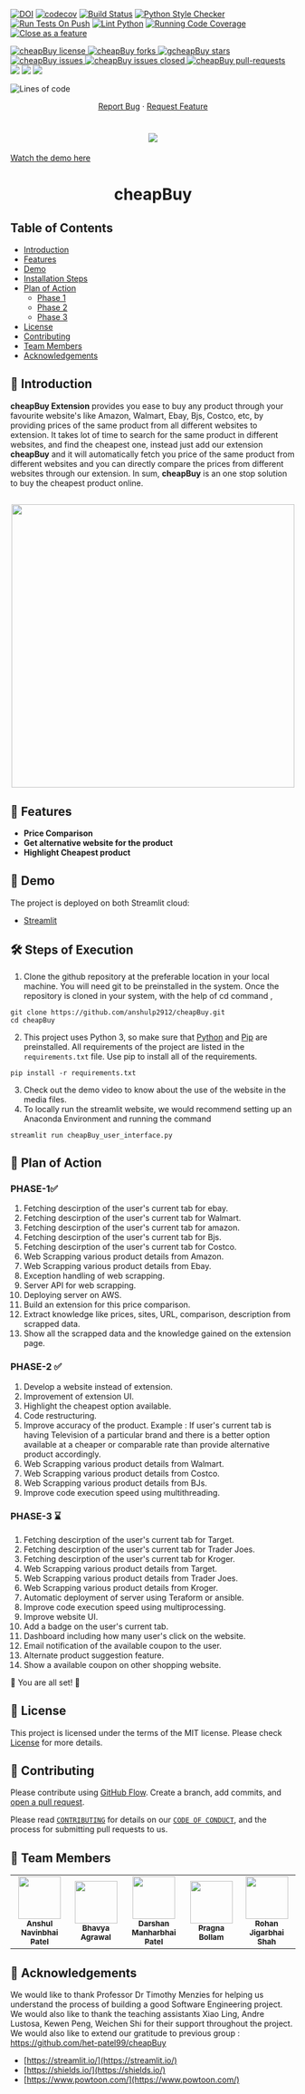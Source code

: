 
[![DOI](https://zenodo.org/badge/DOI/10.5281/zenodo.5645496.svg)](https://doi.org/10.5281/zenodo.5645496)
[![codecov](https://codecov.io/gh/anshulp2912/cheapBuy/branch/main/graph/badge.svg?token=WO5GVXOUSD)](https://codecov.io/gh/anshulp2912/cheapBuy)
[![Build Status](https://app.travis-ci.com/anshulp2912/cheapBuy.svg?branch=main)](https://app.travis-ci.com/anshulp2912/cheapBuy)
[![Python Style Checker](https://github.com/anshulp2912/cheapBuy/actions/workflows/style_checker.yml/badge.svg)](https://github.com/anshulp2912/cheapBuy/actions/workflows/style_checker.yml)
[![Run Tests On Push](https://github.com/anshulp2912/cheapBuy/actions/workflows/unit_test.yml/badge.svg)](https://github.com/anshulp2912/cheapBuy/actions/workflows/unit_test.yml)
[![Lint Python](https://github.com/anshulp2912/cheapBuy/actions/workflows/main.yml/badge.svg)](https://github.com/anshulp2912/cheapBuy/actions/workflows/main.yml)
[![Running Code Coverage](https://github.com/anshulp2912/cheapBuy/actions/workflows/code_cov.yml/badge.svg)](https://github.com/anshulp2912/cheapBuy/actions/workflows/code_cov.yml)
[![Close as a feature](https://github.com/anshulp2912/cheapBuy/actions/workflows/close_as_a_feature.yml/badge.svg)](https://github.com/anshulp2912/cheapBuy/actions/workflows/close_as_a_feature.yml)

<!--Badges-->
<a href="https://github.com/anshulp2912/cheapBuy/blob/main/LICENSE" target="blank">
<img src="https://img.shields.io/github/license/anshulp2912/cheapBuy?style=flat-square" alt="cheapBuy license" />
    
</a>
<a href="https://github.com/anshulp2912/cheapBuy/fork" target="blank">
<img src="https://img.shields.io/github/forks/anshulp2912/cheapBuy?style=flat-square" alt="cheapBuy forks"/>
</a>
<a href="https://github.com/anshulp2912/cheapBuy/stargazers" target="blank">
<img src="https://img.shields.io/github/stars/anshulp2912/cheapBuy?style=flat-square" alt="gcheapBuy stars"/>
</a>
<a href="https://github.com/anshulp2912/cheapBuy/issues" target="blank">
<img src="https://img.shields.io/github/issues/anshulp2912/cheapBuy?style=flat-square" alt="cheapBuy issues"/>
</a>
<a href="https://github.com/anshulp2912/cheapBuy/issues" target="blank">
<img src="https://img.shields.io/github/issues-closed/anshulp2912/cheapBuy" alt="cheapBuy issues closed"/>
</a>
<a href="https://github.com/anshulp2912/cheapBuy/pulls" target="blank">
<img src="https://img.shields.io/github/issues-pr/anshulp2912/cheapBuy?style=flat-square" alt="cheapBuy pull-requests"/>
</a>

<a href="https://github.com/anshulp2912/cheapBuy/milestones" alt="milestones">
<img src="https://img.shields.io/github/milestones/all/anshulp2912/cheapBuy" /></a> 

<a href="https://github.com/anshulp2912/cheapBuy/graphs/commit-activity" alt="commit activity">
<img src="https://img.shields.io/github/commit-activity/w/anshulp2912/cheapBuy" /></a> 

<a href="https://img.shields.io/github/repo-size/anshulp2912/cheapBuy" alt="repo size">
<img src="https://img.shields.io/github/repo-size/anshulp2912/cheapBuy" /></a>

![Lines of code](https://img.shields.io/tokei/lines/github/anshulp2912/cheapBuy)


<p align="center">
    <a href="https://github.com/anshulp2912/cheapBuy/issues/new/choose">Report Bug</a>
    ·
    <a href="https://github.com/anshulp2912/cheapBuy/issues/new/choose">Request Feature</a>
</p>


<h1 align="center">
 <img src="https://github.com/anshulp2912/cheapBuy/blob/main/media/cheapBuy_Banner.gif" />
</h1>

[Watch the demo here](https://github.com/anshulp2912/cheapBuy/blob/main/media/streamlit-cheapBuy_user_interface-Colgate_Walmart.webm)


<h1 align="center">
  cheapBuy
</h1>

## Table of Contents
- [Introduction](#Introduction)
- [Features](#Features)
- [Demo](#Demo)
- [Installation Steps](#ExecutionSteps)
- [Plan of Action](#PlanofAction)
  - [Phase 1](#Phase1)
  - [Phase 2](#Phase2)
  - [Phase 3](#Phase3)
- [License](#License)
- [Contributing](#Contributing)
- [Team Members](#TeamMember)
- [Acknowledgements](#Acknowledgement)

## 📖 Introduction <a name="Introduction"></a>

**cheapBuy Extension** provides you ease to buy any product through your favourite website's like Amazon, Walmart, Ebay, Bjs, Costco, etc, by providing prices of the same product from all different websites to extension. It takes lot of time to search for the same product in different websites, and find the cheapest one, instead just add our extension **cheapBuy** and it will automatically fetch you price of the same product from different websites and you can directly compare the prices from different websites through our extension. In sum, **cheapBuy** is an one stop solution to buy the cheapest product online.
<h2 align="center">
 <img src="https://github.com/anshulp2912/cheapBuy/blob/main/media/Drake_BF_meme.gif" width="500"/>
</h2>

## 🧐 Features <a name="Features"></a>
- **Price Comparison**
- **Get alternative website for the product**
- **Highlight Cheapest product**

## 🚀 Demo <a name="Demo"></a>
The project is deployed on both Streamlit cloud:
- [Streamlit](https://share.streamlit.io/anshulp2912/cheapbuy/main/cheapBuy_user_interface.py)

## 🛠️ Steps of Execution <a name="ExecutionSteps"></a>

1. Clone the github repository at the preferable location in your local machine. You will need git to be preinstalled in the system. Once the repository is cloned in your system, with the help of cd command ,
```
git clone https://github.com/anshulp2912/cheapBuy.git
cd cheapBuy
```
2. This project uses Python 3, so make sure that [Python](https://www.python.org/downloads/) and [Pip](https://pip.pypa.io/en/stable/installation/) are preinstalled. All requirements of the project are listed in the ```requirements.txt``` file. Use pip to install all of the requirements.
```
pip install -r requirements.txt
```
3. Check out the demo video to know about the use of the website in the media files.
4. To locally run the streamlit website, we would recommend setting up an Anaconda Environment and running the command
```
streamlit run cheapBuy_user_interface.py
```

## 📅 Plan of Action <a name="PlanofAction"></a>
### PHASE-1✅ <a name="Phase1"></a>
1. Fetching descirption of the user's current tab for ebay.
2. Fetching descirption of the user's current tab for Walmart.
3. Fetching descirption of the user's current tab for amazon.
4. Fetching descirption of the user's current tab for Bjs.
5. Fetching descirption of the user's current tab for Costco.
6. Web Scrapping various product details from Amazon.
7. Web Scrapping various product details from Ebay.
8. Exception handling of web scrapping.
9. Server API for web scrapping.
10. Deploying server on AWS.
11. Build an extension for this price comparison.
12. Extract knowledge like prices, sites, URL, comparison, description from scrapped data.
13. Show all the scrapped data and the knowledge gained on the extension page.

### PHASE-2 ✅ <a name="Phase2"></a>
1. Develop a website instead of extension.
2. Improvement of extension UI.
3. Highlight the cheapest option available.
4. Code restructuring.
5. Improve accuracy of the product. Example : If user's current tab is having Television of a particular brand and there is a better option available at a cheaper or comparable rate than provide alternative product accordingly.
6. Web Scrapping various product details from Walmart.
7. Web Scrapping various product details from Costco.
8. Web Scrapping various product details from BJs.
9. Improve code execution speed using multithreading.


### PHASE-3 ⌛ <a name="Phase3"></a>
1. Fetching descirption of the user's current tab for Target.
2. Fetching descirption of the user's current tab for Trader Joes.
3. Fetching descirption of the user's current tab for Kroger.
4. Web Scrapping various product details from Target.
5. Web Scrapping various product details from Trader Joes.
6. Web Scrapping various product details from Kroger.
7. Automatic deployment of server using Teraform or ansible.
8. Improve code execution speed using multiprocessing.
9. Improve website UI.
10. Add a badge on the user's current tab.
11. Dashboard including how many user's click on the website.
12. Email notification of the available coupon to the user.
13. Alternate product suggestion feature.
14. Show a available coupon on other shopping website.


🌟 You are all set! 🌟

## 📝 License <a name="License"></a>
This project is licensed under the terms of the MIT license. Please check [License](https://github.com/anshulp2912/cheapBuy/blob/main/LICENSE) for more details.

## 🍰 Contributing <a name="Contributing"></a>
Please contribute using [GitHub Flow](https://guides.github.com/introduction/flow). Create a branch, add commits, and [open a pull request](https://github.com/anshulp2912/cheapBuy/compare).

Please read [`CONTRIBUTING`](CONTRIBUTING.md) for details on our [`CODE OF CONDUCT`](CODE_OF_CONDUCT.md), and the process for submitting pull requests to us.

## 👥 Team Members <a name="TeamMember"></a>
<table>
  <tr>
    <td align="center"><a href="https://github.com/anshulp2912"><img src="https://avatars.githubusercontent.com/u/36321866?s=400&u=829f7dc91108ae56805b2a2917b6ec63a1a0d9d0&v=4" width="75px;" alt=""/><br /><sub><b>Anshul Navinbhai Patel</b></sub></a></td>
    <td align="center"><a href="https://github.com/AgrawalBhavya"><img src="https://avatars.githubusercontent.com/u/52067226?v=4" width="75px;" alt=""/><br /><sub><b>Bhavya Agrawal</b></sub></a><br /></td>
    <td align="center"><a href="https://github.com/darshanp228"><img src="https://avatars.githubusercontent.com/u/72122805?v=4" width="75px;" alt=""/><br /><sub><b>Darshan Manharbhai Patel</b></sub></a><br /></td>
    <td align="center"><a href="https://github.com/pragna98"><img src="https://avatars.githubusercontent.com/u/46415182?v=4" width="75px;" alt=""/><br /><sub><b>Pragna Bollam</b></sub></a><br /></td>
    <td align="center"><a href="https://github.com/rohan22shah"><img src="https://avatars.githubusercontent.com/u/42119767?v=4" width="75px;" alt=""/><br /><sub><b>Rohan Jigarbhai Shah</b></sub></a><br /></td>
  </tr>
</table>

## 🙏 Acknowledgements <a name="Acknowledgement"></a>
We would like to thank Professor Dr Timothy Menzies for helping us understand the process of building a good Software Engineering project. We would also like to thank the teaching assistants Xiao Ling, Andre Lustosa, Kewen Peng, Weichen Shi for their support throughout the project.
We would also like to extend our gratitude to previous group : https://github.com/het-patel99/cheapBuy
- [https://streamlit.io/](https://streamlit.io/)
- [https://shields.io/](https://shields.io/)
- [https://www.powtoon.com/](https://www.powtoon.com/)






